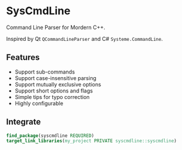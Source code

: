 # SysCmdLine

Command Line Parser for Mordern C++.

Inspired by Qt `QCommandLineParser` and C# `Systeme.CommandLine`.

## Features

+ Support sub-commands
+ Support case-insensitive parsing
+ Support mutually exclusive options
+ Support short options and flags
+ Simple tips for typo correction
+ Highly configurable

## Integrate

```cmake
find_package(syscmdline REQUIRED)
target_link_libraries(my_project PRIVATE syscmdline::syscmdline)
```